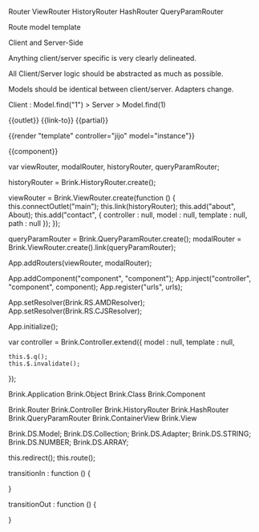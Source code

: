 Router
	ViewRouter
	HistoryRouter
	HashRouter
	QueryParamRouter

Route
	model 
	template

Client and Server-Side

Anything client/server specific is very clearly delineated.

All Client/Server logic should be abstracted as much as possible.

Models should be identical between client/server. Adapters change.

Client : Model.find("1") > Server > Model.find(1)

{{outlet}}
{{link-to}}
{{partial}}

{{render "template" controller="jijo" model="instance"}}

{{component}}

var viewRouter,
	modalRouter,
	historyRouter,
	queryParamRouter;

historyRouter = Brink.HistoryRouter.create();

viewRouter = Brink.ViewRouter.create(function () {
	this.connectOutlet("main");
	this.link(historyRouter);
	this.add("about", About);
	this.add("contact", {
		controller : null,
		model : null,
		template : null,
		path : null
	});
});

queryParamRouter = Brink.QueryParamRouter.create();
modalRouter = Brink.ViewRouter.create().link(queryParamRouter);

App.addRouters(viewRouter, modalRouter);

App.addComponent("component", "component");
App.inject("controller", "component", component);
App.register("urls", urls);

App.setResolver(Brink.RS.AMDResolver);
App.setResolver(Brink.RS.CJSResolver);

App.initialize();

var controller = Brink.Controller.extend({
	model : null,
	template : null,

	this.$.q();
	this.$.invalidate();
});


Brink.Application
Brink.Object
Brink.Class
Brink.Component

Brink.Router
Brink.Controller
Brink.HistoryRouter
Brink.HashRouter
Brink.QueryParamRouter
Brink.ContainerView
Brink.View

Brink.DS.Model;
Brink.DS.Collection;
Brink.DS.Adapter;
Brink.DS.STRING;
Brink.DS.NUMBER;
Brink.DS.ARRAY;


this.redirect();
this.route();


transitionIn : function () {

}

transitionOut : function () {

}

<a href="{{urls.about}}"></a>

